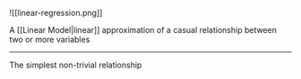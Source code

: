 ![[linear-regression.png]]

A [[Linear Model|linear]] approximation of a casual relationship between two or more variables

---

The simplest non-trivial relationship